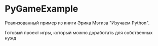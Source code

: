 # PyGameExample
Реализованный пример из книги Эрика Мэтиза "Изучаем Python".

Готовый проект игры, который можно доработать для собственных нужд